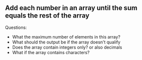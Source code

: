## Add each number in an array until the sum equals the rest of the array
Questions:
* What the maximum number of elements in this array?
* What should the output be if the array doesn't qualify
* Does the array contain integers only? or also decimals
* What if the array contains characters?